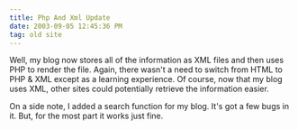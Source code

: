 ```yaml
---
title: Php And Xml Update
date: 2003-09-05 12:45:36 PM
tag: old site
---
```


Well, my blog now stores all of the information as XML files and then uses PHP to render the file. Again, there wasn't a need to switch from HTML to PHP & XML except as a learning experience. Of course, now that my blog uses XML, other sites could potentially retrieve the information easier.

On a side note, I added a search function for my blog. It's got a few bugs in it. But, for the most part it works just fine.
